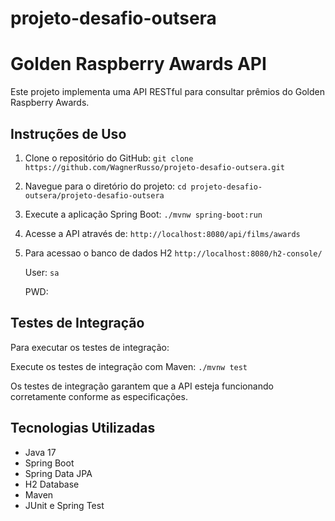 # projeto-desafio-outsera

# Golden Raspberry Awards API

Este projeto implementa uma API RESTful para consultar prêmios do Golden Raspberry Awards.

## Instruções de Uso

1. Clone o repositório do GitHub: `git clone https://github.com/WagnerRusso/projeto-desafio-outsera.git`
2. Navegue para o diretório do projeto: `cd projeto-desafio-outsera/projeto-desafio-outsera`
3. Execute a aplicação Spring Boot: `./mvnw spring-boot:run`
4. Acesse a API através de: `http://localhost:8080/api/films/awards`
5. Para acessao o banco de dados H2
	`http://localhost:8080/h2-console/`

	User: `sa` 

	PWD:

## Testes de Integração

Para executar os testes de integração:

 Execute os testes de integração com Maven: `./mvnw test`

Os testes de integração garantem que a API esteja funcionando corretamente conforme as especificações.

## Tecnologias Utilizadas
- Java 17
- Spring Boot
- Spring Data JPA
- H2 Database
- Maven
- JUnit e Spring Test
